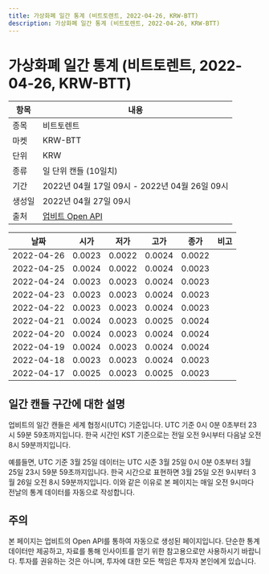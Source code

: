 ```yaml
---
title: 가상화폐 일간 통계 (비트토렌트, 2022-04-26, KRW-BTT)
description: 가상화폐 일간 통계 (비트토렌트, 2022-04-26, KRW-BTT)
---
```



가상화폐 일간 통계 (비트토렌트, 2022-04-26, KRW-BTT)
===

|항목|내용|
|--|--|
|종목|비트토렌트|
|마켓|KRW-BTT|
|단위|KRW|
|종류|일 단위 캔들 (10일치)|
|기간|2022년 04월 17일 09시 - 2022년 04월 26일 09시|
|생성일|2022년 04월 27일 09시|
|출처|[업비트 Open API](https://docs.upbit.com)|


|날짜|시가|저가|고가|종가|비고|
|--|--|--|--|--|--|
|2022-04-26|0.0023|0.0022|0.0024|0.0022|    |
|2022-04-25|0.0024|0.0022|0.0024|0.0023|    |
|2022-04-24|0.0023|0.0023|0.0024|0.0023|    |
|2022-04-23|0.0023|0.0023|0.0024|0.0023|    |
|2022-04-22|0.0023|0.0023|0.0024|0.0023|    |
|2022-04-21|0.0024|0.0023|0.0025|0.0024|    |
|2022-04-20|0.0024|0.0023|0.0024|0.0024|    |
|2022-04-19|0.0024|0.0023|0.0024|0.0024|    |
|2022-04-18|0.0023|0.0023|0.0024|0.0023|    |
|2022-04-17|0.0025|0.0023|0.0025|0.0023|    |


일간 캔들 구간에 대한 설명
---


업비트의 일간 캔들은 세계 협정시(UTC) 기준입니다. 
UTC 기준 0시 0분 0초부터 23시 59분 59초까지입니다. 
한국 시간인 KST 기준으로는 전일 오전 9시부터 다음날 오전 8시 59분까지입니다. 


예를들면, UTC 기준 3월 25일 데이터는 UTC 시준 3월 25일 0시 0분 0초부터 3월 25일 23시 59분 59초까지입니다. 
한국 시간으로 표현하면 3월 25일 오전 9시부터 3월 26일 오전 8시 59분까지입니다. 
이와 같은 이유로 본 페이지는 매일 오전 9시마다 전날의 통계 데이터를 자동으로 작성합니다. 


주의
---


본 페이지는 업비트의 Open API를 통하여 자동으로 생성된 페이지입니다. 
단순한 통계 데이터만 제공하고, 자료를 통해 인사이트를 얻기 위한 참고용으로만 사용하시기 바랍니다. 
투자를 권유하는 것은 아니며, 투자에 대한 모든 책임은 투자자 본인에게 있습니다. 
